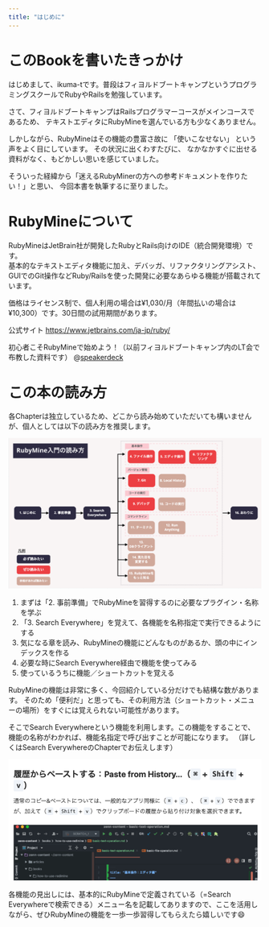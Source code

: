 ```yaml
---
title: "はじめに"
---
```


# このBookを書いたきっかけ

はじめまして、ikuma-tです。普段はフィヨルドブートキャンプというプログラミングスクールでRubyやRailsを勉強しています。

さて、フィヨルドブートキャンプはRailsプログラマーコースがメインコースであるため、
テキストエディタにRubyMineを選んでいる方も少なくありません。

しかしながら、RubyMineはその機能の豊富さ故に 「使いこなせない」 という声をよく目にしています。 その状況に出くわすたびに、 なかなかすぐに出せる資料がなく、もどかしい思いを感じていました。

そういった経緯から「迷えるRubyMinerの方への参考ドキュメントを作りたい！」と思い、 今回本書を執筆するに至りました。

# RubyMineについて

RubyMineはJetBrain社が開発したRubyとRails向けのIDE（統合開発環境）です。  
基本的なテキストエディタ機能に加え、デバッガ、リファクタリングアシスト、GUIでのGit操作などRuby/Railsを使った開発に必要なあらゆる機能が搭載されています。

価格はライセンス制で、個人利用の場合は¥1,030/月（年間払いの場合は¥10,300）です。30日間の試用期間があります。

公式サイト
https://www.jetbrains.com/ja-jp/ruby/

初心者こそRubyMineで始めよう！（以前フィヨルドブートキャンプ内のLT会で布教した資料です）
@[speakerdeck](f1c02840455b4d159d18563e517ee6b2)

# この本の読み方

各Chapterは独立しているため、どこから読み始めていただいても構いませんが、個人としては以下の読み方を推奨します。

![](/images/about/rubymine-210822-16:31:28.png)

1. まずは「2. 事前準備」でRubyMineを習得するのに必要なプラグイン・名称を学ぶ
2. 「3. Search Everywhere」を覚えて、各機能を名称指定で実行できるようにする
3. 気になる章を読み、RubyMineの機能にどんなものがあるか、頭の中にインデックスを作る 
4. 必要な時にSearch Everywhere経由で機能を使ってみる
5. 使っているうちに機能／ショートカットを覚える

RubyMineの機能は非常に多く、今回紹介している分だけでも結構な数があります。
そのため「便利だ」と思っても、その利用方法（ショートカット・メニューの場所）をすぐには覚えられない可能性があります。

そこでSearch Everywhereという機能を利用します。この機能をすることで、 機能の名称がわかれば、機能名指定で呼び出すことが可能になります。
（詳しくはSearch EverywhereのChapterでお伝えします）

![](/images/about/rubymine-210822-16:51:44.png)

各機能の見出しには、基本的にRubyMineで定義されている（=Search Everywhereで検索できる）メニュー名を記載してありますので、ここを活用しながら、ぜひRubyMineの機能を一歩一歩習得してもらえたら嬉しいです😄
